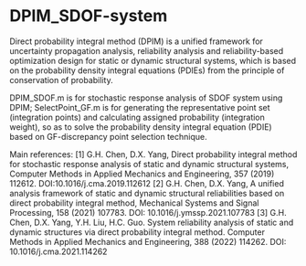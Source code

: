 # DPIM_SDOF-system
Direct probability integral method (DPIM) is a unified framework for uncertainty propagation analysis, reliability analysis and reliability-based optimization design for static or dynamic structural systems, which is based on the probability density integral equations (PDIEs) from the principle of conservation of probability. 
 
DPIM_SDOF.m is for stochastic response analysis of SDOF system using DPIM;
SelectPoint_GF.m is for generating the representative point set (integration points) and calculating assigned probability (integration weight), so as to solve the probability density integral equation (PDIE) based on GF-discrepancy point selection technique.
 
Main references:
[1] G.H. Chen, D.X. Yang, Direct probability integral method for stochastic response analysis of static and dynamic structural systems, Computer Methods in Applied Mechanics and Engineering, 357 (2019) 112612. DOI:10.1016/j.cma.2019.112612
[2] G.H. Chen, D.X. Yang, A unified analysis framework of static and dynamic structural reliabilities based on direct probability integral method, Mechanical Systems and Signal Processing, 158 (2021) 107783. DOI: 10.1016/j.ymssp.2021.107783
[3] G.H. Chen, D.X. Yang, Y.H. Liu, H.C. Guo. System reliability analysis of static and dynamic structures via direct probability integral method. Computer Methods in Applied Mechanics and Engineering, 388 (2022) 114262. DOI: 10.1016/j.cma.2021.114262
